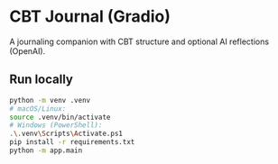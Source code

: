 # CBT Journal (Gradio)

A journaling companion with CBT structure and optional AI reflections (OpenAI).

## Run locally
```bash
python -m venv .venv
# macOS/Linux:
source .venv/bin/activate
# Windows (PowerShell):
.\.venv\Scripts\Activate.ps1
pip install -r requirements.txt
python -m app.main
```
